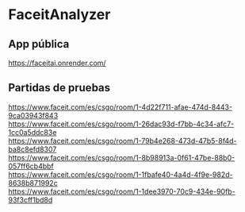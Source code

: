 # FaceitAnalyzer

## App pública

https://faceitai.onrender.com/

## Partidas de pruebas
https://www.faceit.com/es/csgo/room/1-4d22f711-afae-474d-8443-9ca03943f843 <br />
https://www.faceit.com/es/csgo/room/1-26dac93d-f7bb-4c34-afc7-1cc0a5ddc83e <br />
https://www.faceit.com/es/csgo/room/1-79b4e268-473d-47b5-8f4d-ba8c8efd8307 <br />
https://www.faceit.com/es/csgo/room/1-8b98913a-0f61-47be-88b0-057ff6cb4bbf <br />
https://www.faceit.com/es/csgo/room/1-1fbafe40-4a4d-4f9e-982d-8638b871992c <br />
https://www.faceit.com/es/csgo/room/1-1dee3970-70c9-434e-90fb-93f3cff1bd8d <br />
